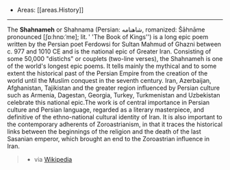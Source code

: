 
- Areas: [[areas.History]]

---

The **Shahnameh** or Shahnama (Persian: شاهنامه, romanized: Šāhnāme pronounced [ʃɒːhnɒːˈme]; lit. ' 'The Book of Kings'') is a long epic poem written by the Persian poet Ferdowsi for Sultan Mahmud of Ghazni between c. 977 and 1010 CE and is the national epic of Greater Iran. Consisting of some 50,000 "distichs" or couplets (two-line verses), the Shahnameh is one of the world's longest epic poems. It tells mainly the mythical and to some extent the historical past of the Persian Empire from the creation of the world until the Muslim conquest in the seventh century. Iran, Azerbaijan, Afghanistan, Tajikistan and the greater region influenced by Persian culture such as Armenia, Dagestan, Georgia, Turkey, Turkmenistan and Uzbekistan celebrate this national epic.The work is of central importance in Persian culture and Persian language, regarded as a literary masterpiece, and definitive of the ethno-national cultural identity of Iran. It is also important to the contemporary adherents of Zoroastrianism, in that it traces the historical links between the beginnings of the religion and the death of the last Sasanian emperor, which brought an end to the Zoroastrian influence in Iran.

> - via [Wikipedia](https://en.wikipedia.org/wiki/Shahnameh)
